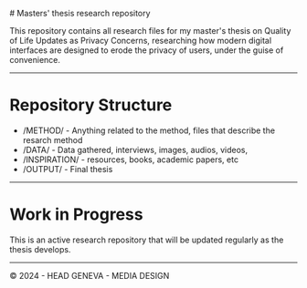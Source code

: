 # Masters' thesis research repository

This repository contains all research files for my master's thesis on Quality of Life Updates as Privacy Concerns, researching how modern digital interfaces are designed to erode the privacy of users, under the guise of convenience.

---

# Repository Structure

- /METHOD/ - Anything related to the method, files that describe the resarch method
- /DATA/ - Data gathered, interviews, images, audios, videos,
- /INSPIRATION/ - resources, books, academic papers, etc
- /OUTPUT/ - Final thesis

---

# Work in Progress

This is an active research repository that will be updated regularly as the thesis develops.

---

© 2024 - HEAD GENEVA - MEDIA DESIGN
